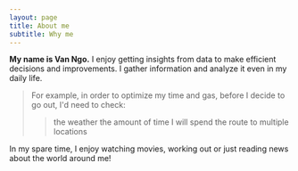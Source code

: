 ```yaml
---
layout: page
title: About me
subtitle: Why me
---
```


**My name is Van Ngo.** I enjoy getting insights from data to make efficient decisions and improvements. 
I gather information and analyze it even in my daily life. 
>For example, in order to optimize my time and gas, before I decide to go out, I'd need to check:
>>the weather
>>the amount of time I will spend
>>the route to multiple locations

In my spare time, I enjoy watching movies, working out or just reading news about the world around me!
